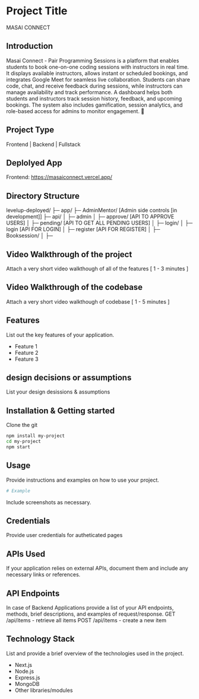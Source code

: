 # Project Title
MASAI CONNECT
## Introduction
Masai Connect - Pair Programming Sessions is a platform that enables students to book one-on-one coding sessions with instructors in real time. It displays available instructors, allows instant or scheduled bookings, and integrates Google Meet for seamless live collaboration. Students can share code, chat, and receive feedback during sessions, while instructors can manage availability and track performance. A dashboard helps both students and instructors track session history, feedback, and upcoming bookings. The system also includes gamification, session analytics, and role-based access for admins to monitor engagement. 🚀



## Project Type
Frontend | Backend | Fullstack

## Deplolyed App
Frontend: https://masaiconnect.vercel.app/

## Directory Structure
levelup-deployed/
├─ app/
   ├─ AdminMentor/  [Admin side controls [in development]]
├─ api/
│  ├─ admin
│     ├─ approve/ [API TO APPROVE USERS]
│     ├─ pending/ [API TO GET ALL PENDING USERS]
│  ├─ login/
│     ├─ login [API FOR LOGIN]
│     ├─ register [API FOR REGISTER]
│  ├─ Booksession/
│     ├─




## Video Walkthrough of the project
Attach a very short video walkthough of all of the features [ 1 - 3 minutes ]

## Video Walkthrough of the codebase
Attach a very short video walkthough of codebase [ 1 - 5 minutes ]

## Features
List out the key features of your application.

- Feature 1
- Feature 2
- Feature 3

## design decisions or assumptions
List your design desissions & assumptions

## Installation & Getting started
Clone the git

```bash
npm install my-project
cd my-project
npm start
```

## Usage
Provide instructions and examples on how to use your project.

```bash
# Example
```

Include screenshots as necessary.

## Credentials
Provide user credentials for autheticated pages

## APIs Used
If your application relies on external APIs, document them and include any necessary links or references.

## API Endpoints
In case of Backend Applications provide a list of your API endpoints, methods, brief descriptions, and examples of request/response.
GET /api/items - retrieve all items
POST /api/items - create a new item


## Technology Stack
List and provide a brief overview of the technologies used in the project.


- Next.js
- Node.js
- Express.js
- MongoDB
- Other libraries/modules
